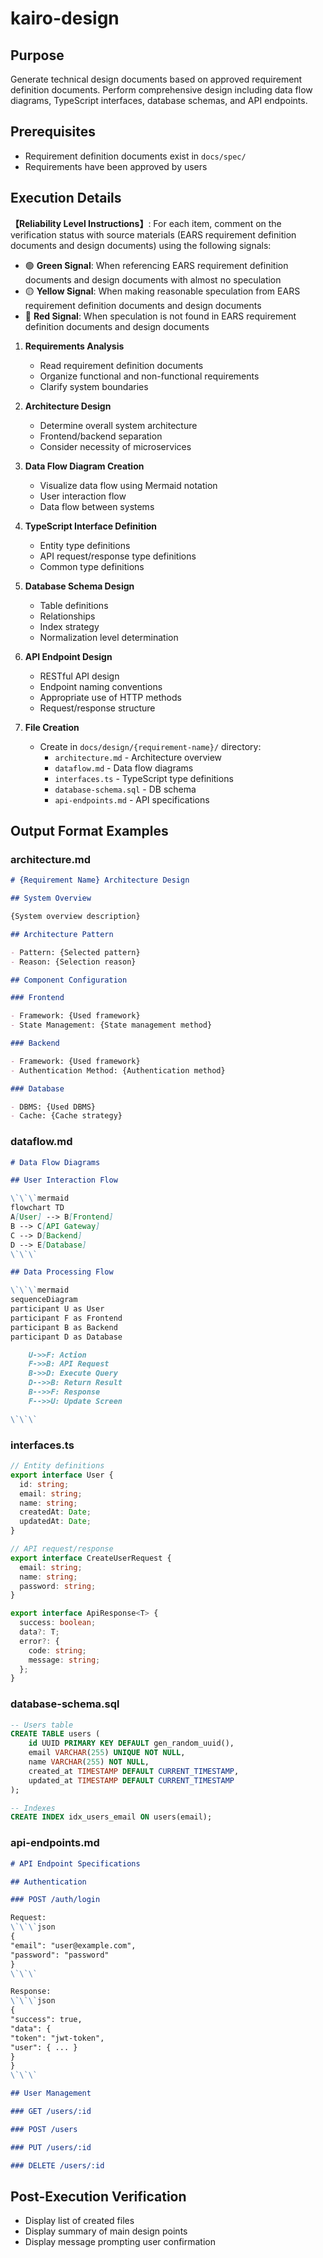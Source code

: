 # kairo-design

## Purpose

Generate technical design documents based on approved requirement definition documents. Perform comprehensive design including data flow diagrams, TypeScript interfaces, database schemas, and API endpoints.

## Prerequisites

- Requirement definition documents exist in `docs/spec/`
- Requirements have been approved by users

## Execution Details

**【Reliability Level Instructions】**:
For each item, comment on the verification status with source materials (EARS requirement definition documents and design documents) using the following signals:

- 🟢 **Green Signal**: When referencing EARS requirement definition documents and design documents with almost no speculation
- 🟡 **Yellow Signal**: When making reasonable speculation from EARS requirement definition documents and design documents
- 🔴 **Red Signal**: When speculation is not found in EARS requirement definition documents and design documents

1. **Requirements Analysis**
   - Read requirement definition documents
   - Organize functional and non-functional requirements
   - Clarify system boundaries

2. **Architecture Design**
   - Determine overall system architecture
   - Frontend/backend separation
   - Consider necessity of microservices

3. **Data Flow Diagram Creation**
   - Visualize data flow using Mermaid notation
   - User interaction flow
   - Data flow between systems

4. **TypeScript Interface Definition**
   - Entity type definitions
   - API request/response type definitions
   - Common type definitions

5. **Database Schema Design**
   - Table definitions
   - Relationships
   - Index strategy
   - Normalization level determination

6. **API Endpoint Design**
   - RESTful API design
   - Endpoint naming conventions
   - Appropriate use of HTTP methods
   - Request/response structure

7. **File Creation**
   - Create in `docs/design/{requirement-name}/` directory:
     - `architecture.md` - Architecture overview
     - `dataflow.md` - Data flow diagrams
     - `interfaces.ts` - TypeScript type definitions
     - `database-schema.sql` - DB schema
     - `api-endpoints.md` - API specifications

## Output Format Examples

### architecture.md

```markdown
# {Requirement Name} Architecture Design

## System Overview

{System overview description}

## Architecture Pattern

- Pattern: {Selected pattern}
- Reason: {Selection reason}

## Component Configuration

### Frontend

- Framework: {Used framework}
- State Management: {State management method}

### Backend

- Framework: {Used framework}
- Authentication Method: {Authentication method}

### Database

- DBMS: {Used DBMS}
- Cache: {Cache strategy}
```

### dataflow.md

```markdown
# Data Flow Diagrams

## User Interaction Flow

\`\`\`mermaid
flowchart TD
A[User] --> B[Frontend]
B --> C[API Gateway]
C --> D[Backend]
D --> E[Database]
\`\`\`

## Data Processing Flow

\`\`\`mermaid
sequenceDiagram
participant U as User
participant F as Frontend
participant B as Backend
participant D as Database

    U->>F: Action
    F->>B: API Request
    B->>D: Execute Query
    D-->>B: Return Result
    B-->>F: Response
    F-->>U: Update Screen

\`\`\`
```

### interfaces.ts

```typescript
// Entity definitions
export interface User {
  id: string;
  email: string;
  name: string;
  createdAt: Date;
  updatedAt: Date;
}

// API request/response
export interface CreateUserRequest {
  email: string;
  name: string;
  password: string;
}

export interface ApiResponse<T> {
  success: boolean;
  data?: T;
  error?: {
    code: string;
    message: string;
  };
}
```

### database-schema.sql

```sql
-- Users table
CREATE TABLE users (
    id UUID PRIMARY KEY DEFAULT gen_random_uuid(),
    email VARCHAR(255) UNIQUE NOT NULL,
    name VARCHAR(255) NOT NULL,
    created_at TIMESTAMP DEFAULT CURRENT_TIMESTAMP,
    updated_at TIMESTAMP DEFAULT CURRENT_TIMESTAMP
);

-- Indexes
CREATE INDEX idx_users_email ON users(email);
```

### api-endpoints.md

```markdown
# API Endpoint Specifications

## Authentication

### POST /auth/login

Request:
\`\`\`json
{
"email": "user@example.com",
"password": "password"
}
\`\`\`

Response:
\`\`\`json
{
"success": true,
"data": {
"token": "jwt-token",
"user": { ... }
}
}
\`\`\`

## User Management

### GET /users/:id

### POST /users

### PUT /users/:id

### DELETE /users/:id
```

## Post-Execution Verification

- Display list of created files
- Display summary of main design points
- Display message prompting user confirmation